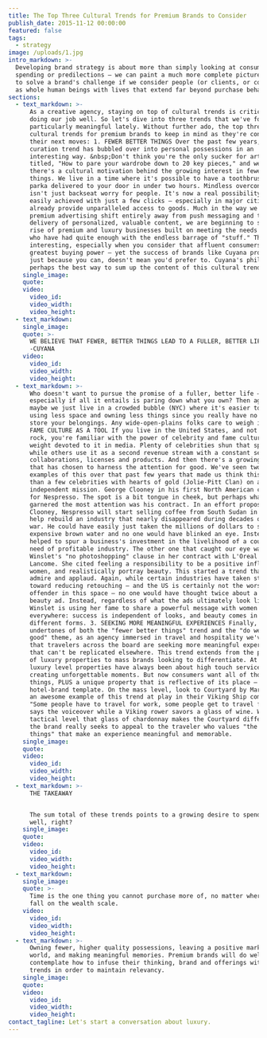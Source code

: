 ```yaml
---
title: The Top Three Cultural Trends for Premium Brands to Consider
publish_date: 2015-11-12 00:00:00
featured: false
tags:
  - strategy
image: /uploads/1.jpg
intro_markdown: >-
  Developing brand strategy is about more than simply looking at consumer
  spending or predilections — we can paint a much more complete picture of how
  to solve a brand's challenge if we consider people (or clients, or consumers)
  as whole human beings with lives that extend far beyond purchase behavior.​
sections:
  - text_markdown: >-
      As a creative agency, staying on top of cultural trends is critical to
      doing our job well. So let's dive into three trends that we've found
      particularly meaningful lately. Without further ado, the top three
      cultural trends for premium brands to keep in mind as they're considering
      their next moves: 1. FEWER BETTER THINGS Over the past few years, the
      curation trend has bubbled over into personal possessions in an
      interesting way. &nbsp;Don't think you're the only sucker for articles
      titled, "How to pare your wardrobe down to 20 key pieces," and we think
      there's a cultural motivation behind the growing interest in fewer, better
      things. We live in a time where it's possible to have a toothbrush and a
      parka delivered to your door in under two hours. Mindless overconsumption
      isn't just backseat worry for people. It's now a real possibility and
      easily achieved with just a few clicks – especially in major cities which
      already provide unparalleled access to goods. Much in the way we've seen
      premium advertising shift entirely away from push messaging and toward the
      delivery of personalized, valuable content, we are beginning to see the
      rise of premium and luxury businesses built on meeting the needs of people
      who have had quite enough with the endless barrage of "stuff." This is
      interesting, especially when you consider that affluent consumers have the
      greatest buying power — yet the success of brands like Cuyana proves that
      just because you can, doesn't mean you'd prefer to. Cuyana's philosophy is
      perhaps the best way to sum up the content of this cultural trend:​
    single_image:
    quote:
    video:
      video_id:
      video_width:
      video_height:
  - text_markdown:
    single_image:
    quote: >-
      WE BELIEVE THAT FEWER, BETTER THINGS LEAD TO A FULLER, BETTER LIFE.
      -CUYANA
    video:
      video_id:
      video_width:
      video_height:
  - text_markdown: >-
      Who doesn't want to pursue the promise of a fuller, better life —
      especially if all it entails is paring down what you own? Then again,
      maybe we just live in a crowded bubble (NYC) where it's easier to idealize
      using less space and owning less things since you really have no space to
      store your belongings. Any wide-open-plains folks care to weigh in? 2.
      FAME CULTURE AS A TOOL If you live in the United States, and not under a
      rock, you're familiar with the power of celebrity and fame culture and the
      weight devoted to it in media. Plenty of celebrities shun that spotlight,
      while others use it as a second revenue stream with a constant series of
      collaborations, licenses and products. And then there's a growing segment
      that has chosen to harness the attention for good. We've seen two standout
      examples of this over that past few years that made us think this is more
      than a few celebrities with hearts of gold (Jolie-Pitt Clan) on an
      independent mission. George Clooney in his first North American commercial
      for Nespresso. The spot is a bit tongue in cheek, but perhaps what
      garnered the most attention was his contract. In an effort proposed by
      Clooney, Nespresso will start selling coffee from South Sudan in order to
      help rebuild an industry that nearly disappeared during decades of civil
      war. He could have easily just taken the millions of dollars to sell
      expensive brown water and no one would have blinked an eye. Instead he
      helped to spur a business's investment in the livelihood of a country in
      need of profitable industry. The other one that caught our eye was Kate
      Winslet's "no photoshopping" clause in her contract with L'Oreal /
      Lancome. She cited feeling a responsibility to be a positive influence on
      women, and realistically portray beauty. This started a trend that we
      admire and applaud. Again, while certain industries have taken steps
      toward reducing retouching – and the US is certainly not the worst
      offender in this space – no one would have thought twice about a retouched
      beauty ad. Instead, regardless of what the ads ultimately look like,
      Winslet is using her fame to share a powerful message with women
      everywhere: success is independent of looks, and beauty comes in many
      different forms. 3. SEEKING MORE MEANINGFUL EXPERIENCES Finally, with
      undertones of both the "fewer better things" trend and the "do well and do
      good" theme, as an agency immersed in travel and hospitality we've noticed
      that travelers across the board are seeking more meaningful experiences
      that can't be replicated elsewhere. This trend extends from the pinnacle
      of luxury properties to mass brands looking to differentiate. At the
      luxury level properties have always been about high touch service and
      creating unforgettable moments. But now consumers want all of those
      things, PLUS a unique property that is reflective of its place — not a
      hotel-brand template. On the mass level, look to Courtyard by Marriott for
      an awesome example of this trend at play in their Viking Ship commercial.
      "Some people have to travel for work, some people get to travel for work,"
      says the voiceover while a Viking rower savors a glass of wine. While on a
      tactical level that glass of chardonnay makes the Courtyard difference,
      the brand really seeks to appeal to the traveler who values "the little
      things" that make an experience meaningful and memorable.​
    single_image:
    quote:
    video:
      video_id:
      video_width:
      video_height:
  - text_markdown: >-
      THE TAKEAWAY


      The sum total of these trends points to a growing desire to spend time
      well, right?​
    single_image:
    quote:
    video:
      video_id:
      video_width:
      video_height:
  - text_markdown:
    single_image:
    quote: >-
      Time is the one thing you cannot purchase more of, no matter where you
      fall on the wealth scale.
    video:
      video_id:
      video_width:
      video_height:
  - text_markdown: >-
      Owning fewer, higher quality possessions, leaving a positive mark on the
      world, and making meaningful memories. Premium brands will do well to
      contemplate how to infuse their thinking, brand and offerings with these
      trends in order to maintain relevancy.​
    single_image:
    quote:
    video:
      video_id:
      video_width:
      video_height:
contact_tagline: Let's start a conversation about luxury.
---
```


